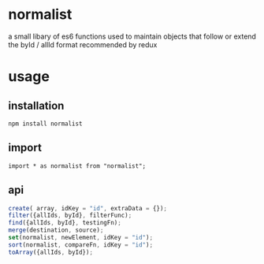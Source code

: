 # normalist
a small libary of es6 functions used to maintain objects that follow or extend the byId / allId format recommended by redux

# usage

## installation
`npm install normalist`

## import
`import * as normalist from "normalist";`

## api

```javascript
create( array, idKey = "id", extraData = {});
filter({allIds, byId}, filterFunc);
find({allIds, byId}, testingFn);
merge(destination, source);
set(normalist, newElement, idKey = "id");
sort(normalist, compareFn, idKey = "id");
toArray({allIds, byId});
```


